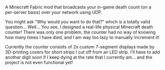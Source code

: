 A Minecraft Fabric mod that broadcasts your in-game death count (on a per-server basis) over your network using UDP.

You might ask "Why would you want to do that?" which is a totally valid question... Well... You see, I designed a real-life physical Minecraft death counter! There was only one problem, the counter had no way of knowing how many times I have died, and I am way too lazy to manually increment it!

Currently the counter consists of 2x custom 7-segment displays made by 3D-printing covers for short strips I cut off from an LED strip. I'll have to add another digit soon if I keep dying at the rate that I currently am... and the project is not even functional yet!
